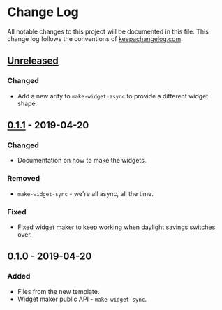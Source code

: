 # Change Log
All notable changes to this project will be documented in this file. This change log follows the conventions of [keepachangelog.com](http://keepachangelog.com/).

## [Unreleased][unreleased]
### Changed
- Add a new arity to `make-widget-async` to provide a different widget shape.

## [0.1.1] - 2019-04-20
### Changed
- Documentation on how to make the widgets.

### Removed
- `make-widget-sync` - we're all async, all the time.

### Fixed
- Fixed widget maker to keep working when daylight savings switches over.

## 0.1.0 - 2019-04-20
### Added
- Files from the new template.
- Widget maker public API - `make-widget-sync`.

[unreleased]: https://github.com/your-name/primestable/compare/0.1.1...HEAD
[0.1.1]: https://github.com/your-name/primestable/compare/0.1.0...0.1.1
